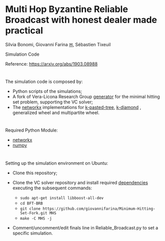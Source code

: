 # Multi Hop Byzantine Reliable Broadcast with honest dealer made practical

Silvia Bonomi, Giovanni Farina [✉](mailto:giovanni.farina@lip6.fr), Sébastien Tixeuil

Simulation Code

Reference: https://arxiv.org/abs/1903.08988
#
The simulation code is composed by:

- Python scripts of the simulations;
- A fork of Vera-Licona Research Group [generator](https://github.com/VeraLiconaResearchGroup/Minimal-Hitting-Set-Algorithms) for the minimal hitting set problem, supporting the VC solver;
-   The [networkx](https://networkx.github.io/) implementations for [k-pasted-tree](https://github.com/giovannifarina/kpastedtree), [k-diamond](https://github.com/giovannifarina/kdiamond) , generalized wheel and multipartite wheel.
#
Required Python Module:
-   [networkx](https://networkx.github.io/)
-   [numpy](http://www.numpy.org/)
#
Setting up the simulation environment on Ubuntu:
-   Clone this repository;
-   Clone the VC solver repository and install required [dependencies](https://github.com/VeraLiconaResearchGroup/Minimal-Hitting-Set-Algorithms) executing the subsequent commands:    
    -   `sudo apt-get install libboost-all-dev`
    -   `cd BFT-BRB`
    -   `git clone https://github.com/giovannifarina/Minimum-Hitting-Set-Fork.git MHS`
    -   `make -C MHS -j`
    
-   Comment/uncomment/edit finals line in Reliable_Broadcast.py to set a specific simulation.
